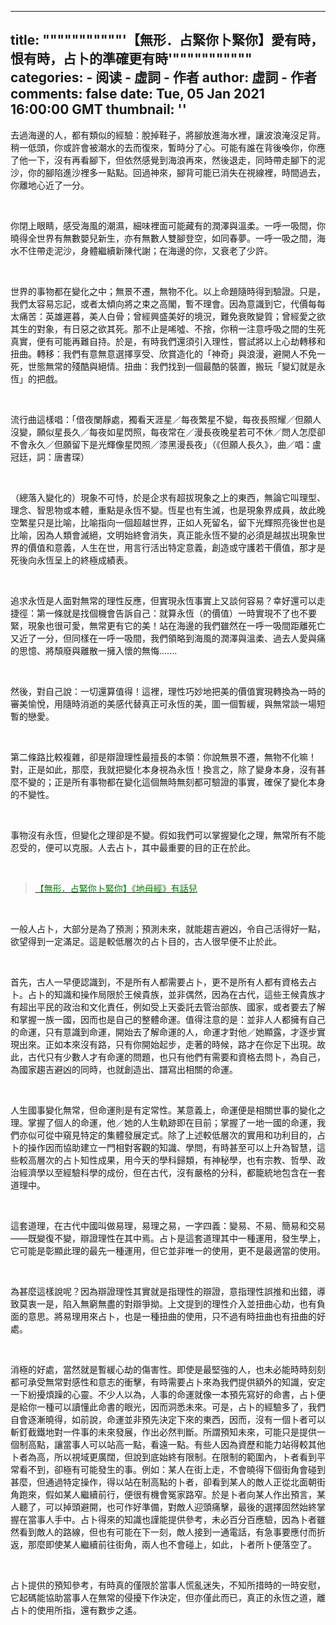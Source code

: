 
---
title: """""""""""'【無形．占緊你卜緊你】愛有時，恨有時，占卜的準確更有時'"""""""""""
categories: 
    - 阅读
    - 虛詞 - 作者
author: 虛詞 - 作者
comments: false
date: Tue, 05 Jan 2021 16:00:00 GMT
thumbnail: ''
---

<div>   
<p>去過海邊的人，都有類似的經驗：脫掉鞋子，將腳放進海水裡，讓波浪淹沒足背。稍一低頭，你或許會被潮水的去而復來，暫時分了心。可能有誰在背後喚你，你應了他一下，沒有再看腳下，但依然感覺到海浪再來，然後退走，同時帶走腳下的泥沙，你的腳陷進沙裡多一點點。回過神來，腳背可能已消失在視線裡，時間過去，你離地心近了一分。<br></p><p><br></p><p>你閉上眼睛，感受海風的潮濕，細味裡面可能藏有的潤澤與溫柔。一呼一吸間，你曉得全世界有無數嬰兒新生，亦有無數人雙腳登空，如同春夢。一呼一吸之間，海水不住帶走泥沙，身體繼續新陳代謝；在海邊的你，又衰老了少許。</p><p><br></p><p>世界的事物都在變化之中；無景不遷，無物不化。以上命題隨時得到驗證。只是，我們太容易忘記，或者太傾向將之束之高閣，暫不理會。因為意識到它，代價每每太痛苦：英雄遲暮，美人白骨；曾經興盛美好的境況，難免衰敗變質；曾經愛之欲其生的對象，有日惡之欲其死。那不止是唏噓、不捨，你稍一注意呼吸之間的生死真實，便有可能再難自持。於是，有時我們還須引入理性，嘗試將以上心劫轉移和扭曲。轉移：我們有意無意選擇享受、欣賞造化的「神奇」與浪漫，避開人不免一死，世態無常的殘酷與絕情。扭曲：我們找到一個最酷的裝置，搬玩「變幻就是永恆」的把戲。</p><p><br></p><p>流行曲這樣唱：「借夜闌靜處，獨看天涯星／每夜繁星不變，每夜長照耀／但願人沒變，願似星長久／每夜如星閃照，每夜常在／漫長夜晚星若可不休／問人怎麼卻不會永久／但願留下是光輝像星閃照／漆黑漫長夜」（《但願人長久》，曲／唱：盧冠廷，詞：唐書琛）</p><p><br></p><p>（總落入變化的）現象不可恃，於是企求有超拔現象之上的東西，無論它叫理型、理念、智思物或本體，重點是永恆不變。恆星也有生滅，也是現象界成員，故此晚空繁星只是比喻，比喻指向一個超越世界，正如人死留名，留下光輝照亮後世也是比喻，因為人類會滅絕，文明始終會消失，真正能永恆不變的必須是越拔出現象世界的價值和意義，人生在世，用言行活出特定意義，創造或守護若干價值，那才是死後向永恆呈上的終極成績表。</p><p><br></p><p>追求永恆是人面對無常的理性反應，但實現永恆事實上又談何容易？幸好還可以走捷徑：第一條就是找個機會告訴自己：就算永恆（的價值）一時實現不了也不要緊，現象也很可愛，無常更有它的美！站在海邊的我們雖然在一呼一吸間距離死亡又近了一分，但同樣在一呼一吸間，我們領略到海風的潤澤與溫柔、過去人愛與痛的思憶、將頹廢與離散一擁入懷的無悔.......</p><p><br></p><p>然後，對自己說：一切還算值得！這裡，理性巧妙地把美的價值實現轉換為一時的審美愉悅，用隨時消逝的美感代替真正可永恆的美，圖一個暫緩，與無常談一場短暫的戀愛。</p><p><br></p><p>第二條路比較複雜，卻是辯證理性最擅長的本領：你說無景不遷，無物不化嘛！對，正是如此，那麼，我就把變化本身視為永恆！換言之，除了變身本身，沒有甚麼不變的；正是所有事物都在變化這個無時無刻都可驗證的事實，確保了變化本身的不變性。</p><p><br></p><p>事物沒有永恆，但變化之理卻是不變。假如我們可以掌握變化之理，無常所有不能忍受的，便可以克服。人去占卜，其中最重要的目的正在於此。</p><p><br></p><blockquote><p><a href="https://p-articles.com/works/1861.html" target="_blank"><font color="#008000">【無形．占緊你卜緊你】《地母經》有話兒</font></a></p></blockquote><p><br></p><p>一般人占卜，大部分是為了預測；預測未來，就能趨吉避凶，令自己活得好一點，欲望得到一定滿足。這是較低層次的占卜目的，古人很早便不止於此。</p><p><br></p><p>首先，古人一早便認識到，不是所有人都需要占卜，更不是所有人都有資格去占卜。占卜的知識和操作局限於王候貴族，並非偶然，因為在古代，這些王候貴族才有超出平民的政治和文化責任，例如受上天委託去管治部族、國家，或者要去了解和掌握一族一國，因而也是自己的整體命運。值得注意的是：並非人人都擁有自己的命運，只有意識到命運，開始去了解命運的人，命運才對他／她顯露，才逐步實現出來。正如本來沒有路，只有你開始起步，走著的時候，路才在你足下出現。故此，古代只有少數人才有命運的問題，也只有他們有需要和資格去問卜，為自己，為國家趨吉避凶的同時，也就創造出、譜寫出相關的命運。</p><p><br></p><p>人生國事變化無常，但命運則是有定常性。某意義上，命運便是相關世事的變化之理。掌握了個人的命運，他／她的人生軌跡即在目前；掌握了一地一國的命運，我們亦似可從中窺見特定的集體發展定式。除了上述較低層次的實用和功利目的，占卜的操作因而協助建立一門相對客觀的知識、學問，有時甚至可以上升為智慧，這些較高層次的占卜知性成果，用今天的學科歸類，有神秘學，也有宗教、哲學、政治經濟學以至經驗科學的成份，但在古代，沒有嚴格的分科，都籠統地包含在一套道理中。</p><p><br></p><p>這套道理，在古代中國叫做易理，易理之易，一字四義：變易、不易、簡易和交易——既變復不變，辯證理性在其中焉。占卜是這套道理其中一種運用，發生學上，它可能是彰顯此理的最先一種運用，但它並非唯一的使用，更不是最適當的使用。</p><p><br></p><p>為甚麼這樣說呢？因為辯證理性其實就是指理性的辯證，意指理性誤推和出錯，導致莫衷一是，陷入無窮無盡的對辯爭拗。上文提到的理性介入並扭曲心劫，也有負面的意思。將易理用來占卜，也是一種扭曲的使用，只不過有時扭曲也有扭曲的好處。</p><p><br></p><p>消極的好處，當然就是暫緩心劫的傷害性。即使是最堅強的人，也未必能時時刻刻都可承受無常對感性和意志的衝擊，有時需要占卜來為我們提供額外的知識，安定一下紛擾煩躁的心靈。不少人以為，人事的命運就像一本預先寫好的命書，占卜便是給你一種可以讀懂此命書的眼光，因而洞悉未來。可是，占卜的經驗多了，我們自會逐漸曉得，如前說，命運並非預先決定下來的東西，因而，沒有一個卜者可以斬釘截鐵地對一件事的未來發展，作出必然判斷。所謂預知未來，可能只是提供一個制高點，讓當事人可以站高一點，看遠一點。有些人因為資歷和能力站得較其他卜者為高，所以視域更廣闊，但說到底始終有限制。在限制的範圍內，卜者看到平常看不到，卻極有可能發生的事。例如：某人在街上走，不會曉得下個街角會碰到甚麼，但通過特定操作，得以站在制高點的卜者，卻看到某人的敵人正從北面朝街角跑來，假如某人繼續前行，便很有機會冤家路窄。於是卜者向某人作出預言，某人聽了，可以掉頭避開，也可作好準備，對敵人迎頭痛擊，最後的選擇固然始終掌握在當事人手中。占卜得來的知識也謹能提供參考，未必百分百應驗，因為卜者雖然看到敵人的路線，但也有可能在下一刻，敵人接到一通電話，有急事要應付而折返，那麼即使某人繼續前往街角，兩人也不會碰上，如此，卜者所卜便落空了。</p><p><br></p><p>占卜提供的預知參考，有時真的僅限於當事人慌亂迷失，不知所措時的一時安慰，它起碼能協助當事人在無常的侵擾下作決定，但亦僅此而已，真正的永恆之道，離占卜的使用所指，還有數步之遙。</p><p><br></p>  
</div>
            